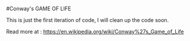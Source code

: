 #Conway's GAME OF LIFE

This is just the first iteration of code, I will clean up the code soon.

Read more at : https://en.wikipedia.org/wiki/Conway%27s_Game_of_Life
